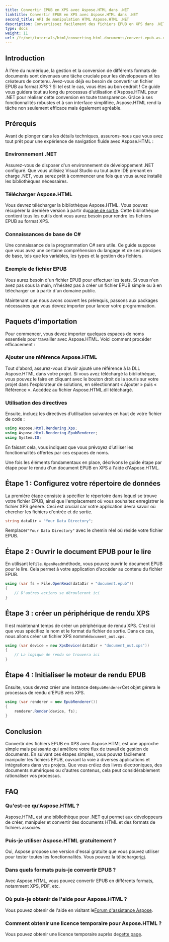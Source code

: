 ```yaml
---
title: Convertir EPUB en XPS avec Aspose.HTML dans .NET
linktitle: Convertir EPUB en XPS avec Aspose.HTML dans .NET
second_title: API de manipulation HTML Aspose.HTML .NET
description: Convertissez facilement des fichiers EPUB en XPS dans .NET à l'aide d'Aspose.HTML. Suivez notre guide étape par étape pour un rendu de document fluide.
type: docs
weight: 11
url: /fr/net/tutorials/html/converting-html-documents/convert-epub-as-xps/
---
```

## Introduction

À l'ère du numérique, la gestion et la conversion de différents formats de documents sont devenues une tâche cruciale pour les développeurs et les créateurs de contenu. Avez-vous déjà eu besoin de convertir un fichier EPUB au format XPS ? Si tel est le cas, vous êtes au bon endroit ! Ce guide vous guidera tout au long du processus d'utilisation d'Aspose.HTML pour .NET pour réaliser cette conversion en toute transparence. Grâce à ses fonctionnalités robustes et à son interface simplifiée, Aspose.HTML rend la tâche non seulement efficace mais également agréable.

## Prérequis

Avant de plonger dans les détails techniques, assurons-nous que vous avez tout prêt pour une expérience de navigation fluide avec Aspose.HTML :

### Environnement .NET
Assurez-vous de disposer d'un environnement de développement .NET configuré. Que vous utilisiez Visual Studio ou tout autre IDE prenant en charge .NET, vous serez prêt à commencer une fois que vous aurez installé les bibliothèques nécessaires.

### Télécharger Aspose.HTML
Vous devrez télécharger la bibliothèque Aspose.HTML. Vous pouvez récupérer la dernière version à partir du[page de sortie](https://releases.aspose.com/html/net/). Cette bibliothèque contient tous les outils dont vous aurez besoin pour rendre les fichiers EPUB au format XPS.

### Connaissances de base de C#
Une connaissance de la programmation C# sera utile. Ce guide suppose que vous avez une certaine compréhension du langage et de ses principes de base, tels que les variables, les types et la gestion des fichiers.

### Exemple de fichier EPUB
Vous aurez besoin d'un fichier EPUB pour effectuer les tests. Si vous n'en avez pas sous la main, n'hésitez pas à créer un fichier EPUB simple ou à en télécharger un à partir d'un domaine public.

Maintenant que nous avons couvert les prérequis, passons aux packages nécessaires que vous devrez importer pour lancer votre programmation.

## Paquets d'importation

Pour commencer, vous devez importer quelques espaces de noms essentiels pour travailler avec Aspose.HTML. Voici comment procéder efficacement :

### Ajouter une référence Aspose.HTML
Tout d'abord, assurez-vous d'avoir ajouté une référence à la DLL Aspose.HTML dans votre projet. Si vous avez téléchargé la bibliothèque, vous pouvez le faire en cliquant avec le bouton droit de la souris sur votre projet dans l'explorateur de solutions, en sélectionnant « Ajouter » puis « Référence ». Accédez au fichier Aspose.HTML.dll téléchargé.

### Utilisation des directives
Ensuite, incluez les directives d’utilisation suivantes en haut de votre fichier de code :

```csharp
using Aspose.Html.Rendering.Xps;
using Aspose.Html.Rendering.EpubRenderer;
using System.IO;
```

En faisant cela, vous indiquez que vous prévoyez d’utiliser les fonctionnalités offertes par ces espaces de noms.

Une fois les éléments fondamentaux en place, décrivons le guide étape par étape pour le rendu d'un document EPUB en XPS à l'aide d'Aspose.HTML.

## Étape 1 : Configurez votre répertoire de données

La première étape consiste à spécifier le répertoire dans lequel se trouve votre fichier EPUB, ainsi que l'emplacement où vous souhaitez enregistrer le fichier XPS généré. Ceci est crucial car votre application devra savoir où chercher les fichiers d'entrée et de sortie.

```csharp
string dataDir = "Your Data Directory";
```

 Remplacer`"Your Data Directory"` avec le chemin réel où réside votre fichier EPUB.

## Étape 2 : Ouvrir le document EPUB pour le lire

 En utilisant le`File.OpenRead`méthode, vous pouvez ouvrir le document EPUB pour le lire. Cela permet à votre application d'accéder au contenu du fichier EPUB.

```csharp
using (var fs = File.OpenRead(dataDir + "document.epub"))
{
    // D'autres actions se dérouleront ici
}
```

## Étape 3 : créer un périphérique de rendu XPS

 Il est maintenant temps de créer un périphérique de rendu XPS. C'est ici que vous spécifiez le nom et le format du fichier de sortie. Dans ce cas, nous allons créer un fichier XPS nommé`document_out.xps`.

```csharp
using (var device = new XpsDevice(dataDir + "document_out.xps"))
{
    // La logique de rendu se trouvera ici
}
```

## Étape 4 : Initialiser le moteur de rendu EPUB

 Ensuite, vous devrez créer une instance de`EpubRenderer`Cet objet gérera le processus de rendu d'EPUB vers XPS.

```csharp
using (var renderer = new EpubRenderer())
{
    renderer.Render(device, fs);
}
```

## Conclusion

Convertir des fichiers EPUB en XPS avec Aspose.HTML est une approche simple mais puissante qui améliore votre flux de travail de gestion de documents. En suivant ces étapes simples, vous pouvez facilement manipuler les fichiers EPUB, ouvrant la voie à diverses applications et intégrations dans vos projets. Que vous créiez des livres électroniques, des documents numériques ou d'autres contenus, cela peut considérablement rationaliser vos processus. 

## FAQ

### Qu'est-ce qu'Aspose.HTML ?
Aspose.HTML est une bibliothèque pour .NET qui permet aux développeurs de créer, manipuler et convertir des documents HTML et des formats de fichiers associés.

### Puis-je utiliser Aspose.HTML gratuitement ?
 Oui, Aspose propose une version d'essai gratuite que vous pouvez utiliser pour tester toutes les fonctionnalités. Vous pouvez la télécharger[ici](https://releases.aspose.com/).

### Dans quels formats puis-je convertir EPUB ?
Avec Aspose.HTML, vous pouvez convertir EPUB en différents formats, notamment XPS, PDF, etc.

### Où puis-je obtenir de l'aide pour Aspose.HTML ?
 Vous pouvez obtenir de l'aide en visitant le[Forum d'assistance Aspose](https://forum.aspose.com/c/html/29).

### Comment obtenir une licence temporaire pour Aspose.HTML ?
 Vous pouvez obtenir une licence temporaire auprès de[cette page](https://purchase.conholdate.com/temporary-license/).